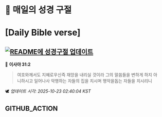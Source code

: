 # 🙏 매일의 성경 구절
# [Daily Bible verse]
## [![README에 성경구절 업데이트](https://github.com/DONGSUKA/first_test/actions/workflows/update-readme-bible.yml/badge.svg)](https://github.com/DONGSUKA/first_test/actions/workflows/update-readme-bible.yml)
<!-- START_BIBLE_VERSE -->
📖 **이사야 31:2**
> 여호와께서도 지혜로우신즉 재앙을 내리실 것이라 그의 말씀들을 변하게 하지 아니하시고 일어나사 악행하는 자들의 집을 치시며 행악을돕는 자들을 치시리니

🕊️ _업데이트 시각: 2025-10-23 02:40:04 KST_
  <!-- END_BIBLE_VERSE -->
## GITHUB_ACTION
